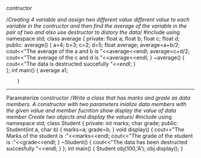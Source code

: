 contructor

/*Creating 4 variable and assign two different value different value to each variable in the contructor and then find
 the average of the variable in the pair of two and also use destructor to distory the data*/
#include<iostream>
using namespace std;
class average
{
	private:
		float  a;
		float b;
	    float  c;
	    float  d;
		public:
			average()
			{
				a=4;
				b=3;
				c=2;
				d=5;
				float average;
				average=a+b/2;
				cout<<"The average of the a and b is "<<average<<endl;
				average=c+d/2;
				cout<<"The average of the c and d is "<<average<<endl;
			}
			~average()
			{
				cout<<"The data is destructed succefully "<<endl;
			}	
		};
		int main()
		{
			average a1;
			
		}

  ----------------------------------------------------------------------------------------------------------------------------------------------------------------------------------------------------------------------------------------------------------------------------------------------------------------------------------------------------------------------------------------------------------------------------------------------------------------------------------------

Paramaterize constructor
/*Write a class that has marks and grade as data members. A constructor with two
parameters inialize data members with the given value and member fucntion show display the value of data member 
Create two objects and display the values*/
#include<iostream>
using namespace std;
class Student 
{
	private:
		int marks;
		char grade;
		public:
			Student(int a, char b)
			{
				marks=a;
				grade=b; 
			}
			void display()
			{
				cout<<"The Marks of the student is :"<<marks<<endl;
				cout<<"The grade of the student is :"<<grade<<endl;
			}
			~Student()
			{
				cout<<"The data has been destructed succesfully "<<endl;
			}
};
int main()
{
	Student obj(100,'A');
	obj.display();
}

  
